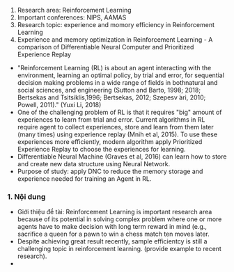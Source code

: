 1. Research area: Reinforcement Learning
2. Important conferences: NIPS, AAMAS
3. Research topic: experience and momory efficiency in Reinforcement Learning
4. Experience and memory optimization in Reinforcement Learning - A comparison of Differentiable Neural Computer and Prioritized Experience Replay
- "Reinforcement Learning (RL) is about an agent interacting with the environment, learning an optimal policy, by trial and error, for sequential decision making problems in a wide range of fields in bothnatural and social sciences, and engineering (Sutton and Barto, 1998; 2018; Bertsekas and Tsitsiklis,1996; Bertsekas, 2012; Szepesv ́ari, 2010; Powell, 2011)." (Yuxi Li, 2018)
- One of the challenging problem of RL is that it requires "big" amount of experiences to learn from trial and error. Current algorithms in RL require agent to collect experiences, store and learn from them later (many times) using experience replay (Mnih et al, 2015). To use these experiences more efficiently, modern algorithm apply Prioritized Experience Replay to choose the experiences for learning.
- Differentiable Neural Machine (Graves et al, 2016) can learn how to store and create new data structure using Neural Network.
- Purpose of study: apply DNC to reduce the memory storage and experience needed for training an Agent in RL.

### 1. Nội dung
- Giới thiệu đề tài: Reinforcement Learning is important research area because of its potential in solving complex problem where one or more agents have to make decision with long term reward in mind (e.g., sacrifice a queen for a pawn to win a chess match ten moves later.
- Despite achieving great result recently, sample efficientcy is still a challenging topic in reinforcement learning. (provide example to recent research).
- 
